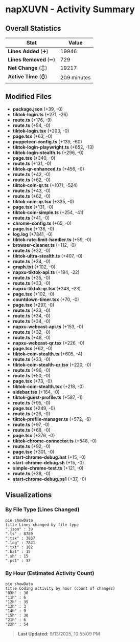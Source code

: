# napXUVN - Activity Summary 

## Overall Statistics

| Stat                   | Value                                                             |
| ---------------------- | ----------------------------------------------------------------- |
| **Lines Added** (➕)   | 19946                                          |
| **Lines Removed** (➖) | 729                                        |
| **Net Change** (↕)    | 19217                |
| **Active Time** (⌚)   | 209 minutes |


## Modified Files
- **package.json** (+39, -0)
- **tiktok-login.ts** (+271, -26)
- **route.ts** (+176, -9)
- **route.ts** (+54, -0)
- **tiktok-login.tsx** (+203, -0)
- **page.tsx** (+63, -0)
- **puppeteer-config.ts** (+139, -60)
- **tiktok-login-playwright.ts** (+652, -13)
- **tiktok-login-stealth.ts** (+296, -0)
- **page.tsx** (+340, -0)
- **route.ts** (+131, -0)
- **tiktok-qr-enhanced.ts** (+456, -0)
- **route.ts** (+42, -0)
- **route.ts** (+62, -0)
- **tiktok-coin-qr.ts** (+1071, -524)
- **route.ts** (+43, -0)
- **route.ts** (+62, -0)
- **tiktok-coin-qr.tsx** (+335, -0)
- **page.tsx** (+131, -0)
- **tiktok-coin-simple.ts** (+254, -41)
- **route.ts** (+41, -0)
- **chrome-config.ts** (+65, -0)
- **page.tsx** (+136, -0)
- **log.log** (+7841, -0)
- **tiktok-rate-limit-handler.ts** (+59, -0)
- **browser-cleaner.ts** (+112, -0)
- **route.ts** (+32, -0)
- **tiktok-ultra-stealth.ts** (+407, -0)
- **route.ts** (+34, -0)
- **graph.txt** (+102, -0)
- **napxu-tiktok-api.ts** (+194, -22)
- **route.ts** (+35, -0)
- **route.ts** (+33, -0)
- **napxu-tiktok-qr.tsx** (+248, -23)
- **page.tsx** (+102, -0)
- **countdown-timer.tsx** (+70, -0)
- **page.tsx** (+297, -0)
- **route.ts** (+33, -0)
- **route.ts** (+34, -0)
- **route.ts** (+34, -0)
- **napxu-webcast-api.ts** (+153, -0)
- **route.ts** (+32, -0)
- **route.ts** (+48, -0)
- **napxu-webcast-qr.tsx** (+226, -0)
- **page.tsx** (+62, -0)
- **tiktok-coin-stealth.ts** (+605, -4)
- **route.ts** (+33, -0)
- **tiktok-coin-stealth-qr.tsx** (+220, -0)
- **route.ts** (+96, -0)
- **route.ts** (+50, -0)
- **page.tsx** (+73, -0)
- **tiktok-coin-stealth.tsx** (+218, -0)
- **sidebar.tsx** (+164, -0)
- **tiktok-guest-profile.ts** (+587, -1)
- **route.ts** (+95, -0)
- **page.tsx** (+249, -0)
- **route.ts** (+26, -0)
- **tiktok-profile-manager.ts** (+572, -6)
- **route.ts** (+97, -0)
- **route.ts** (+68, -0)
- **page.tsx** (+376, -0)
- **tiktok-chrome-connector.ts** (+548, -0)
- **route.ts** (+92, -0)
- **page.tsx** (+301, -0)
- **start-chrome-debug.bat** (+15, -0)
- **start-chrome-debug.sh** (+15, -0)
- **simple-chrome-test.ts** (+121, -0)
- **route.ts** (+38, -0)
- **start-chrome-debug.ps1** (+37, -0)

## Visualizations

### By File Type (Lines Changed)

```mermaid
pie showData
title Lines changed by file type
".json" : 39
".ts" : 8789
".tsx" : 3837
".log" : 7841
".txt" : 102
".bat" : 15
".sh" : 15
".ps1" : 37
```

### By Hour (Estimated Activity Count)

```mermaid
pie showData
title Coding activity by hour (count of changes)
"03h" : 30
"11h" : 6
"12h" : 35
"13h" : 3
"14h" : 9
"15h" : 30
"21h" : 6
"22h" : 54
```


> **Last Updated:** 9/13/2025, 10:55:09 PM
